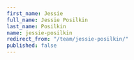 ```yaml
---
first_name: Jessie
full_name: Jessie Posilkin
last_name: Posilkin
name: jessie-posilkin
redirect_from: "/team/jessie-posilkin/"
published: false
---
```


